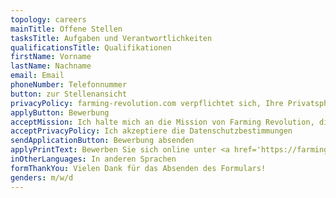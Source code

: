 ```yaml
---
topology: careers
mainTitle: Offene Stellen
tasksTitle: Aufgaben und Verantwortlichkeiten
qualificationsTitle: Qualifikationen
firstName: Vorname
lastName: Nachname
email: Email
phoneNumber: Telefonnummer
button: zur Stellenansicht
privacyPolicy: farming-revolution.com verpflichtet sich, Ihre Privatsphäre zu schützen und zu respektieren. Wir verwenden Ihre persönlichen Daten nur, um Ihr Konto zu verwalten und die von Ihnen angeforderten Produkte und Dienstleistungen bereitzustellen. Informationen darüber, wie Sie sich abmelden können, über unsere Datenschutzpraktiken und darüber, wie wir uns verpflichten, Ihre Privatsphäre zu schützen und zu respektieren, finden Sie in unserer  <a href='/de/privacy-policy'>Datenschutzrichtlinie</a>.
applyButton: Bewerbung
acceptMission: Ich halte mich an die Mission von Farming Revolution, die nachhaltige Landwirtschaft zu vereinfachen und sie für jeden Landwirt zugänglich zu machen
acceptPrivacyPolicy: Ich akzeptiere die Datenschutzbestimmungen
sendApplicationButton: Bewerbung absenden
applyPrintText: Bewerben Sie sich online unter <a href='https://farming-revolution.com/de/careers'>farming-revolution.com/de/careers</a>.
inOtherLanguages: In anderen Sprachen
formThankYou: Vielen Dank für das Absenden des Formulars!
genders: m/w/d
---
```

